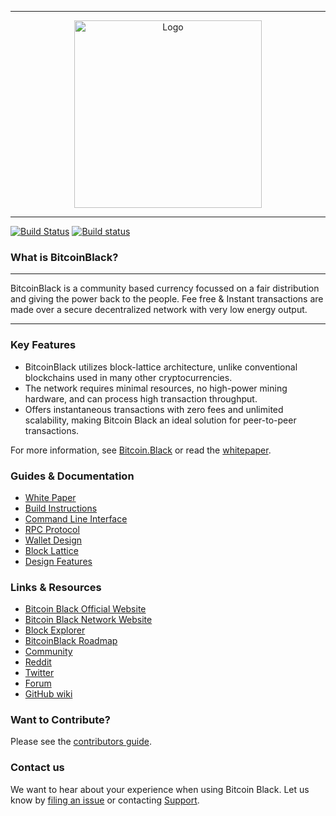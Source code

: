 <hr />
<div align="center">
    <img src="images/logo.svg" alt="Logo" width='300px' height='auto'/>
</div>
<hr />

[![Build Status](https://travis-ci.org/btcbcurrency/raiblocks.svg?branch=master)](https://travis-ci.org/btcbcurrency/raiblocks)
[![Build status](https://ci.appveyor.com/api/projects/status/q66rbt2ux6apjj03/branch/master?svg=true)](https://ci.appveyor.com/project/argakiig/raiblocks/branch/master)
### What is BitcoinBlack?

---

BitcoinBlack is a community based currency focussed on a fair distribution and giving the power back to the people.
Fee free & Instant transactions are made over a secure decentralized network with very low energy output.

---

### Key Features

* BitcoinBlack utilizes block-lattice architecture, unlike conventional blockchains used in many other cryptocurrencies.
* The network requires minimal resources, no high-power mining hardware, and can process high transaction throughput.
* Offers instantaneous transactions with zero fees and unlimited scalability, making Bitcoin Black an ideal solution for peer-to-peer transactions.

For more information, see [Bitcoin.Black](https://Bitcoin.Black/) or read the [whitepaper](https://bitcoin.black/whitepaper/).

### Guides & Documentation

* [White Paper](https://bitcoin.black/whitepaper/)
* [Build Instructions](https://github.com/bitcoin-black/bitcoin-black/wiki/Build-Instructions)
* [Command Line Interface](https://github.com/bitcoin-black/bitcoin-black/wiki/Command-line-interface)
* [RPC Protocol](https://github.com/bitcoin-black/bitcoin-black/wiki/RPC-protocol)
* [Wallet Design](https://github.com/bitcoin-black/bitcoin-black/wiki/Wallet-design)
* [Block Lattice](https://github.com/bitcoin-black/bitcoin-black/wiki/Block-lattice)
* [Design Features](https://github.com/bitcoin-black/bitcoin-black/wiki/Design-features)

### Links & Resources

* [Bitcoin Black Official Website](https://bitcoin.black)
* [Bitcoin Black Network Website](https://bitcoinblack.net)
* [Block Explorer](https://bitcoinblack.info)
* [BitcoinBlack Roadmap](https://bitcoin.black/roadmap/)
* [Community](https://bitcoinblack.net/community/)
* [Reddit](https://reddit.com/r/allaboardbitcoinblack)
* [Twitter](https://twitter.com/bitcoinbio)
* [Forum](https://bitcoinblack.net/forums/forum/bitcoin-black-forum/)
* [GitHub wiki](https://github.com/bitcoin-black/bitcoin-black/wiki)

### Want to Contribute?

Please see the [contributors guide](https://github.com/bitcoin-black/bitcoin-black/wiki/Contributing).

### Contact us

We want to hear about your experience when using Bitcoin Black. Let us know by [filing an issue](https://github.com/bitcoin-black-bcb/btcb/issues) or contacting [Support](https://bitcoinblack.net/support/).

